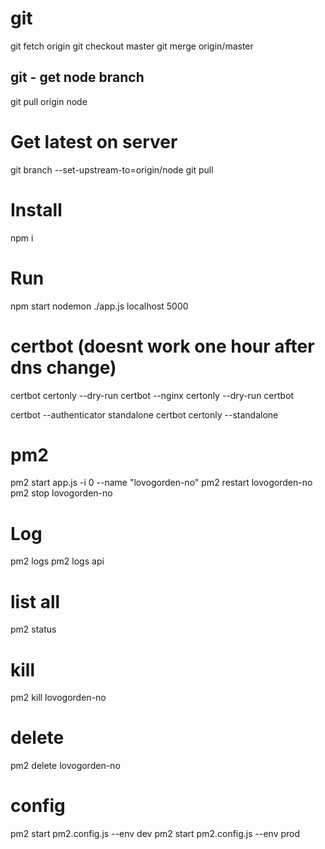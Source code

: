 # git
git fetch origin
git checkout master
git merge origin/master

## git - get node branch
git pull origin node

# Get latest on server
git branch --set-upstream-to=origin/node
git pull

# Install
npm i

# Run
npm start
nodemon ./app.js localhost 5000

# certbot (doesnt work one hour after dns change)
certbot certonly --dry-run
certbot --nginx certonly --dry-run
certbot

certbot --authenticator standalone
certbot certonly --standalone

# pm2
pm2 start app.js -i 0 --name "lovogorden-no"
pm2 restart lovogorden-no
pm2 stop lovogorden-no

# Log
pm2 logs
pm2 logs api

# list all
pm2 status

# kill
pm2 kill lovogorden-no

# delete 
pm2 delete lovogorden-no

# config
pm2 start pm2.config.js --env dev
pm2 start pm2.config.js --env prod